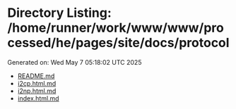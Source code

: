 # Directory Listing: /home/runner/work/www/www/processed/he/pages/site/docs/protocol
Generated on: Wed May  7 05:18:02 UTC 2025

- [README.md](README.md)
- [i2cp.html.md](i2cp.html.md)
- [i2np.html.md](i2np.html.md)
- [index.html.md](index.html.md)
